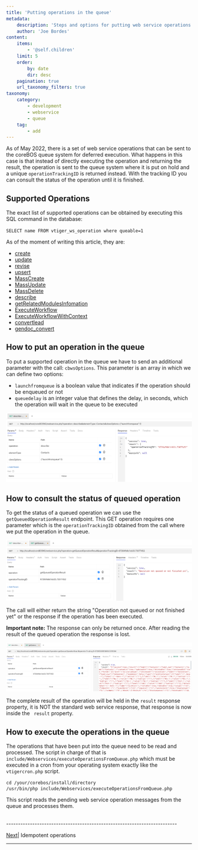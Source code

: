 ```yaml
---
title: 'Putting operations in the queue'
metadata:
    description: 'Steps and options for putting web service operations in the coreBOS queue for deferred execution'
    author: 'Joe Bordes'
content:
    items:
        - '@self.children'
    limit: 5
    order:
        by: date
        dir: desc
    pagination: true
    url_taxonomy_filters: true
taxonomy:
    category:
        - development
        - webservice
        - queue
    tag:
        - add
---
```


As of May 2022, there is a set of web service operations that can be sent to the coreBOS queue system for deferred execution. What happens in this case is that instead of directly executing the operation and returning the result, the operation is sent to the queue system where it is put on hold and a unique `operationTrackingID` is returned instead. With the tracking ID you can consult the status of the operation until it is finished.

## Supported Operations

The exact list of supported operations can be obtained by executing this SQL command in the database:

`SELECT name FROM vtiger_ws_operation where queable=1`

As of the moment of writing this article, they are:

- [create](../08.methodreference/item.md#create)
- [update](../08.methodreference/item.md#update)
- [revise](../08.methodreference/item.md#revise)
- [upsert](../08.methodreference/item.md#upsert)
- [MassCreate](../08.methodreference/item.md#masscreate-massupsert)
- [MassUpdate](../08.methodreference/item.md#massupdate)
- [MassDelete](../08.methodreference/item.md#massdelete)
- [describe](../08.methodreference/item.md#describe)
- [getRelatedModulesInfomation](../08.methodreference/item.md#other-information)
- [ExecuteWorkflow](../00.manual/05.wfrlqsat/item.md#executeworkflow-operation)
- [ExecuteWorkflowWithContext](../00.manual/05.wfrlqsat/item.md#executeworkflowwithcontext-operation)
- [convertlead](../01.convertleadwebservice/item.md)
- [gendoc_convert](../05.getpdfdata/item.md)

## How to put an operation in the queue

To put a supported operation in the queue we have to send an additional parameter with the call: `cbwsOptions`. This parameter is an array in which we can define two options:

- `launchfromqueue` is a boolean value that indicates if the operation should be enqueued or not
- `queuedelay` is an integer value that defines the delay, in seconds, which the operation will wait in the queue to be executed

![Describe in queue](DescribeQueue.png?width=100%)

## How to consult the status of queued operation

To get the status of a queued operation we can use the `getQueuedOperationResult` endpoint. This GET operation requires one parameter which is the `operationTrackingID` obtained from the call where we put the operation in the queue.

![Describe in queue](GetStatusQueue.png?width=100%)

The call will either return the string "Operation not queued or not finished yet" or the response if the operation has been executed.

**Important note:** The response can only be returned once. After reading the result of the queued operation the response is lost.

![Describe in queue](GetStatusQueueExecuted.png?width=100%)

The complete result of the operation will be held in the `result` response property, it is NOT the standard web service response, that response is now inside the ` result` property.

## How to execute the operations in the queue

The operations that have been put into the queue need to be read and processed. The script in charge of that is `include/Webservices/executeOperationsFromQueue.php` which must be executed in a cron from your operating system exactly like the `vtigercron.php` script.

```shell
cd /your/corebos/install/directory
/usr/bin/php include/Webservices/executeOperationsFromQueue.php
```

This script reads the pending web service operation messages from the queue and processes them.

<br>
------------------------------------------------------------------------

[Next](../15.wsidempotent/item.md)| Idempotent operations

------------------------------------------------------------------------
